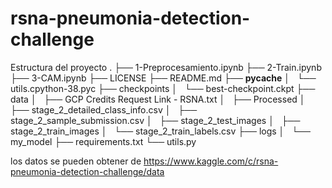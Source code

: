 # rsna-pneumonia-detection-challenge

Estructura del proyecto
.
├── 1-Preprocesamiento.ipynb
├── 2-Train.ipynb
├── 3-CAM.ipynb
├── LICENSE
├── README.md
├── __pycache__
│   └── utils.cpython-38.pyc
├── checkpoints
│   └── best-checkpoint.ckpt
├── data
│   ├── GCP Credits Request Link - RSNA.txt
│   ├── Processed
│   ├── stage_2_detailed_class_info.csv
│   ├── stage_2_sample_submission.csv
│   ├── stage_2_test_images
│   ├── stage_2_train_images
│   └── stage_2_train_labels.csv
├── logs
│   └── my_model
├── requirements.txt
└── utils.py

los datos se pueden obtener de https://www.kaggle.com/c/rsna-pneumonia-detection-challenge/data